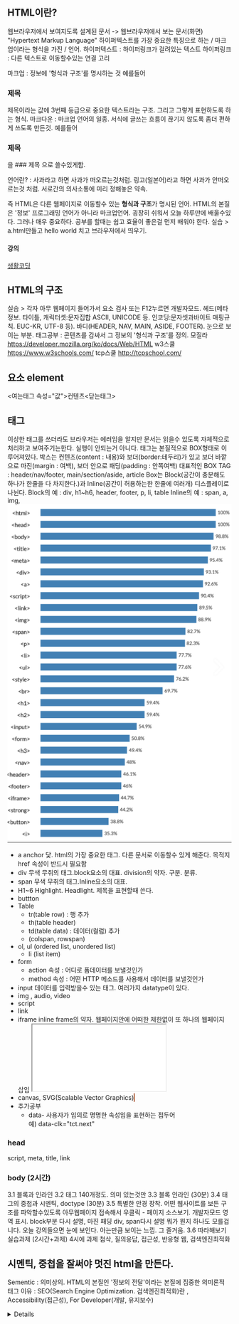 
## HTML이란?
웹브라우저에서 보여지도록 설계된 문서 -> 웹브라우저에서 보는 문서(화면)
"Hypertext Markup Language"
하이퍼텍스트를 가장 중요한 특징으로 하는 / 마크업이라는 형식을 가진 / 언어.
하이퍼텍스트 : 하이퍼링크가 걸려있는 텍스트
하이퍼링크 : 다른 텍스트로 이동할수있는 연결 고리

마크업 : 정보에 '형식과 구조'를 명시하는 것
  예를들어 <h3>제목</h3>   제목이라는 값에 3번째 등급으로 중요한 텍스트라는 구조. 그리고 그렇게 표현하도록 하는 형식.
마크다운 : 마크업 언어의 일종.  서식에 글쓰는 흐름이 끊기지 않도록 좀더 편하게 쓰도록 만든것.
  예를들어 <h3>제목</h3> 을 ### 제목 으로 쓸수있게함.

언어란? : 사과라고 하면 사과가 떠오르는것처럼. 링고(일본어)라고 하면 사과가 안떠오르는것 처럼.  서로간의 의사소통에 미리 정해놓은 약속.

즉 HTML은 다른 웹페이지로 이동할수 있는 **형식과 구조**가 명시된 언어. HTML의 본질은 '정보'
프로그래밍 언어가 아니라 마크업언어. 굉장히 쉬워서 오늘 하루만에 배울수있다. 그러나 매우 중요하다.
공부를 할때는 쉽고 효율이 좋은걸 먼저 배워야 한다.
실습 > a.html만들고 hello world 치고 브라우저에서 띄우기.

#### 강의
[생활코딩](https://www.youtube.com/watch?v=tZooW6PritE&list=PLuHgQVnccGMDZP7FJ_ZsUrdCGH68ppvPb)

## HTML의 구조
실습 > 각자 아무 웹페이지 들어가서 요소 검사 또는 F12누르면 개발자모드.
헤드(메타정보. 타이틀,  캐릭터셋:문자집합 ASCII, UNICODE 등.   인코딩:문자셋과바이트 매핑규칙. EUC-KR, UTF-8 등).
바디(HEADER, NAV, MAIN, ASIDE, FOOTER).   눈으로 보이는 부분.
  태그공부 : 콘텐츠를 감싸서 그 정보의 '형식과 구조'를 정의.
  모질라 https://developer.mozilla.org/ko/docs/Web/HTML
  w3스쿨 https://www.w3schools.com/
  tcp스쿨 http://tcpschool.com/

## 요소 element
<여는태그 속성="값">컨텐츠<닫는태그>

## 태그
이상한 태그를 쓰더라도 브라우저는 에러임을 알지만 문서는 읽을수 있도록 자체적으로 처리하고 보여주기는한다. 실행이 안되는거 아니다.
태그는 본질적으로 BOX형태로 이루어져있다.
  박스는 컨텐츠(content : 내용)와 보더(border:테두리)가 있고 보더 바깥으로 마진(margin : 여백), 보더 안으로 패딩(padding : 안쪽여백)
  대표적인 BOX TAG : header/nav/footer, main/section/aside, article
  Box는 Block(공간이 충분해도 하나가 한줄을 다 차지한다.)과 Inline(공간이 허용하는한 한줄에 여러개) 디스플레이로 나뉜다.
    Block의 예 : div, h1~h6, header, footer, p, li, table
    Inline의 예 : span, a, img,
![태그사용율](../이미지/html태그사용율.png)
  - a
    anchor 닻. html의 가장 중요한 태그. 다른 문서로 이동할수 있게 해준다. 목적지 href 속성이 반드시 필요함
  - div
    무색 무취의 태그.block요소의 대표. division의 약자. 구분. 분류.
  - span
    무색 무취의 태그.Inline요소의 대표. 
  - H1~6
    Highlight. Headlight. 제목을 표현할때 쓴다.
  - buttton
  - Table
    - tr(table row) : 행 추가
    - th(table header)
    - td(table data) : 데이터(컬럼) 추가
    - (colspan, rowspan)
  - ol, ul (ordered list, unordered list)
    - li  (list item)
  - form
    - action 속성 : 어디로 폼데이터를 보낼것인가
    - method 속성 : 어떤 HTTP 메소드를 사용해서 데이터를 보낼것인가
  - input
    데이터를 입력받을수 있는 태그. 여러가지 datatype이 있다.
  - img , audio, video
  - script
    <script type="text/javascript">내용</script>
    <script type="text/javascript" src="경로"></script>
  - link
    <link href="경로" rel="stylesheet">
    <link href="favicon.ico" rel="icon" >
  - iframe
    inline frame의 약자. 웹페이지안에 어떠한 제한없이 또 하나의 웹페이지 삽입
    <iframe src="삽입할페이지주소"></iframe>
  - canvas, SVG(Scalable Vector Graphics)
      <canvas id="drawCanvas" style="width:300px; height:200px; border: 1px solid #993300;"></canvas>
  - 추가공부
    - data-
     사용자가 임의로 명명한 속성임을 표현하는 접두어  
     예) data-clk="tct.next" 


### head
script, meta, title, link

### body (2시간)
  3.1 블록과 인라인
  3.2 태그  140개정도. 의미 있는것만
  3.3 블록 인라인 (30분)
    3.4 태그의 중첩과 시멘틱, doctype (30분)
  3.5 특별한 안경 장착. 어떤 웹사이트를 보든 구조를 파악할수있도록
  아무웹페이지 접속해서 우클릭 - 페이지 소스보기. 개발자모드 영역 표시.
  block부분 다시 설명, 마진 패딩   div, span다시 설명
  뭐가 뭔지 하나도 모를겁니다. 오늘 강의들으면 눈에 보인다. 아는만큼 보이는 느낌. 그 즐거움.
  3.6 따라해보기 실습과제 (2시간+과제)
    4시에 과제 첨삭, 질의응답, 접근성, 반응형 웹, 검색엔진최적화



## 시멘틱, 중첩을 잘써야 멋진 html을 만든다.
Sementic : 의미상의.
HTML의 본질인 '정보의 전달'이라는 본질에 집중한 의미론적 태그
이유 : SEO(Search Engine Optimization. 검색엔진최적화)란 , Accessibility(접근성), For Developer(개발, 유지보수)
<article>
<aside>
<details>
<figcaption>
<figure>
<footer>
<header>
<main>
<mark>
<nav>
<section>
<summary>
<time>

예1)
<div class="head1">제목1</div>
.head1{
  폰트사이즈 30
  볼드처리
  가운데정렬
}
위와 아래의 차이.
<h1>제목1</h1>

눈으로 보이는건 똑같이 만들어도 담고있는 정보가 다르다.
h1은 가장 중요한 정보라는 의미를 내포하고있고
클래스로 디자인한것은 디자인 적으로만 큰것 뿐이다.


예2) <div class="nav">네비게이션</div>
본질이 div이며 클래스의 이름이 nav일 뿐이다. 시멘틱하지 않음
<nav>  이건 태그자체에 navigation이라는 정보를 담고있다. 이게 시맨틱.


### 커스텀 태그
html은 <abcd>같은 태그를 써도 에러 안난다.
단, 아무런 기능은 일어나지 않는다.
반면에 메타데이터를 저장해서 의미가 있는 커스텀 태그를 만들수도 있다.
HTML5부터 data-로 시작하는 속성을 지정할 수 있다.
<xyx
  id="electriccars"
  data-columns="3"
  data-index-number="12314"
  data-parent="cars">
...
</xyx>
이렇게 만든 데이터 속성은 순 HTML속성이기 때문에 CSS에서도 접근 가능하다.


### 헷갈리는 HTML 태그와 시멘틱
[엘리](https://www.youtube.com/watch?v=T7h8O7dpJIg)
1. article vs section
article : 이 자체만으로 독립적으로 다른페이지에 보여줬을때 문제 없을 때 사용.
section : 연관있는 내용 하나

2. i vs em
em : 강조하는 이탤릭
i : 시각적으로만 이탤릭
3. b vs strong
strong : 중요한 진하게
b : 시각적으로만 진하게

용어를 설명할때 사용하는 3개
dl : description(definition) list
dt : description(definition) term(title)
dd : description(definition) detail

4. img vs background-image
img: 페이지내에서 중요한 요소로서 작동될때. 
background-image : 스타일링 목적일때. 이미지가 없어도 문서의 내용에 지장이 없을때

5. button vs a
button : 특정한 액션을 위해
a :  어디론가 이동할때

6. table vs css
정말 데이터면 table이 좋음
스타일링을 위한거면 flex나 grid사용